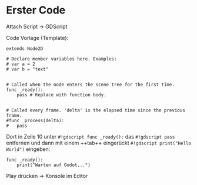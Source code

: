 # Erster Code

Attach Script -> GDScript

Code Vorlage (Template):

```gdscript title="Template" linenums="1" hl_lines="9 10"
extends Node2D

# Declare member variables here. Examples:
# var a = 2
# var b = "text"


# Called when the node enters the scene tree for the first time.
func _ready():
	pass # Replace with function body.


# Called every frame. 'delta' is the elapsed time since the previous frame.
#func _process(delta):
#	pass
```

Dort in Zeile 10 unter `#!gdscript func _ready():` das `#!gdscript pass` entfernen und dann mit einem ++tab++ eingerückt `#!gdscript print("Hello World")` eingeben:

```gdscript linenums="9"
func _ready():
    print("Warten auf Godot...")
```

Play drücken -> Konsole im Editor